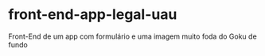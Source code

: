 # front-end-app-legal-uau
Front-End de um app com formulário e uma imagem muito foda do Goku de fundo
